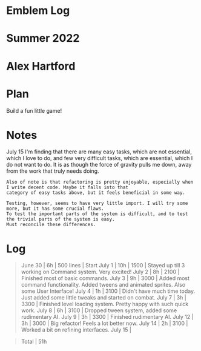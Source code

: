# Emblem Log
# Summer 2022
# Alex Hartford

 Plan
======
Build a fun little game!

 Notes
=======
July 15
	I'm finding that there are many easy tasks, which are not essential, which I love to do, and few very difficult tasks,
	which are essential, which I do not want to do. It is as though the force of gravity pulls me down, away from the work
	that truly needs doing.

	Also of note is that refactoring is pretty enjoyable, especially when I write decent code. Maybe it falls into that
	category of easy tasks above, but it feels beneficial in some way.
	
	Testing, however, seems to have very little import. I will try some more, but it has some crucial flaws.
	To test the important parts of the system is difficult, and to test the trivial parts of the system is easy.
	Must reconcile these differences.

 Log
=====
> June 30 | 6h  | 500 lines   | Start
> July 1  | 10h | 1500 		  | Stayed up till 3 working on Command system. Very excited!
> July 2  | 8h	| 2100		  | Finished most of basic commands.
> July 3  | 9h  | 3000		  | Added most command functionality. Added tweens and animated sprites. Also some User Interface!
> July 4  | 1h  | 3100		  | Didn't have much time today. Just added some little tweaks and started on combat.
> July 7  | 3h  | 3300		  | Finished level loading system. Pretty happy with such quick work.
> July 8  | 6h  | 3100		  | Dropped tween system, added some rudimentary AI.
> July 9  | 3h  | 3300		  | Finished rudimentary AI.
> July 12 | 3h  | 3000		  | Big refactor! Feels a lot better now.
> July 14 | 2h  | 3100		  | Worked a bit on refining interfaces.
> July 15 | 

> Total	  | 51h
